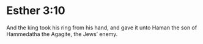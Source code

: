 # Esther 3:10

And the king took his ring from his hand, and gave it unto Haman the son of Hammedatha the Agagite, the Jews’ enemy.